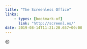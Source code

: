 ```yaml
---
title: "The Screenless Office"
links:
    - types: [bookmark-of]
      link: "http://screenl.es/"
date: 2019-08-14T11:21:20.657+00:00
---
```


😍
